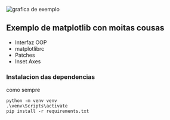 ![grafica de exemplo](grafica.jpg)

## Exemplo de matplotlib con moitas cousas

- Interfaz OOP
- matplotlibrc
- Patches
- Inset Axes

### Instalacion das dependencias
como sempre
```
python -m venv venv
.\venv\Scripts\activate
pip install -r requirements.txt
```
